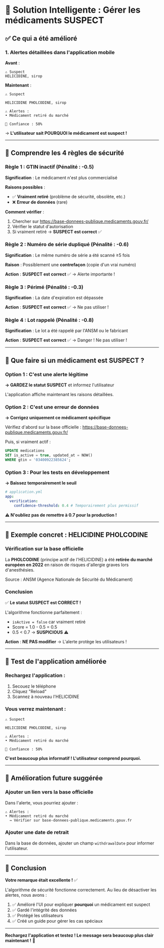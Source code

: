 # 🧠 Solution Intelligente : Gérer les médicaments SUSPECT

## ✅ Ce qui a été amélioré

### 1. Alertes détaillées dans l'application mobile

**Avant** :

```
⚠️ Suspect
HELICIDINE, sirop
```

**Maintenant** :

```
⚠️ Suspect

HELICIDINE PHOLCODINE, sirop

⚠️ Alertes :
• Médicament retiré du marché

🎯 Confiance : 50%
```

→ **L'utilisateur sait POURQUOI le médicament est suspect !**

---

## 🎯 Comprendre les 4 règles de sécurité

### Règle 1 : GTIN inactif (Pénalité : -0.5)

**Signification** : Le médicament n'est plus commercialisé

**Raisons possibles** :

- ✅ **Vraiment retiré** (problème de sécurité, obsolète, etc.)
- ❌ **Erreur de données** (rare)

**Comment vérifier** :

1. Chercher sur https://base-donnees-publique.medicaments.gouv.fr/
2. Vérifier le statut d'autorisation
3. Si vraiment retiré → **SUSPECT est correct** ✅

### Règle 2 : Numéro de série dupliqué (Pénalité : -0.6)

**Signification** : Le même numéro de série a été scanné ≥5 fois

**Raison** : Possiblement une **contrefaçon** (copie d'un vrai numéro)

**Action** : **SUSPECT est correct** ✅ → Alerte importante !

### Règle 3 : Périmé (Pénalité : -0.3)

**Signification** : La date d'expiration est dépassée

**Action** : **SUSPECT est correct** ✅ → Ne pas utiliser !

### Règle 4 : Lot rappelé (Pénalité : -0.8)

**Signification** : Le lot a été rappelé par l'ANSM ou le fabricant

**Action** : **SUSPECT est correct** ✅ → Danger ! Ne pas utiliser !

---

## 🔧 Que faire si un médicament est SUSPECT ?

### Option 1 : C'est une alerte légitime

**→ GARDEZ le statut SUSPECT** et informez l'utilisateur

L'application affiche maintenant les raisons détaillées.

### Option 2 : C'est une erreur de données

**→ Corrigez uniquement ce médicament spécifique**

Vérifiez d'abord sur la base officielle :
https://base-donnees-publique.medicaments.gouv.fr/

Puis, si vraiment actif :

```sql
UPDATE medications
SET is_active = true, updated_at = NOW()
WHERE gtin = '03400922385624';
```

### Option 3 : Pour les tests en développement

**→ Baissez temporairement le seuil**

```yaml
# application.yml
app:
  verification:
    confidence-threshold: 0.4 # Temporairement plus permissif
```

**⚠️ N'oubliez pas de remettre à 0.7 pour la production !**

---

## 🎯 Exemple concret : HELICIDINE PHOLCODINE

### Vérification sur la base officielle

La **PHOLCODINE** (principe actif de l'HELICIDINE) a été **retirée du marché européen en 2022** en raison de risques d'allergie graves lors d'anesthésies.

Source : ANSM (Agence Nationale de Sécurité du Médicament)

### Conclusion

✅ **Le statut SUSPECT est CORRECT !**

L'algorithme fonctionne parfaitement :

- `isActive = false` car vraiment retiré
- Score = 1.0 - 0.5 = 0.5
- 0.5 < 0.7 → **SUSPICIOUS** ⚠️

**Action** : **NE PAS modifier** → L'alerte protège les utilisateurs !

---

## 📱 Test de l'application améliorée

### Rechargez l'application :

1. Secouez le téléphone
2. Cliquez "Reload"
3. Scannez à nouveau l'HELICIDINE

### Vous verrez maintenant :

```
⚠️ Suspect

HELICIDINE PHOLCODINE, sirop

⚠️ Alertes :
• Médicament retiré du marché

🎯 Confiance : 50%
```

**C'est beaucoup plus informatif ! L'utilisateur comprend pourquoi.**

---

## 🚀 Amélioration future suggérée

### Ajouter un lien vers la base officielle

Dans l'alerte, vous pourriez ajouter :

```
⚠️ Alertes :
• Médicament retiré du marché
  → Vérifier sur base-donnees-publique.medicaments.gouv.fr
```

### Ajouter une date de retrait

Dans la base de données, ajouter un champ `withdrawalDate` pour informer l'utilisateur.

---

## 🎊 Conclusion

**Votre remarque était excellente !** ✅

L'algorithme de sécurité fonctionne correctement. Au lieu de désactiver les alertes, nous avons :

1. ✅ Amélioré l'UI pour expliquer **pourquoi** un médicament est suspect
2. ✅ Gardé l'intégrité des données
3. ✅ Protégé les utilisateurs
4. ✅ Créé un guide pour gérer les cas spéciaux

---

**Rechargez l'application et testez ! Le message sera beaucoup plus clair maintenant !** 🚀




